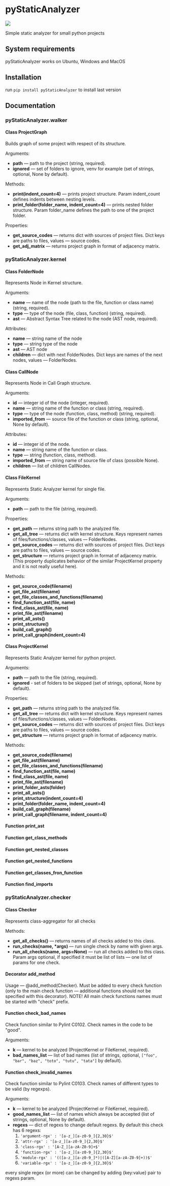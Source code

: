 # pyStaticAnalyzer

![](https://github.com/noname19871/pyStaticAnalyzer/workflows/pyStaticAnalyzer/badge.svg)

Simple static analyzer for small python projects

## System requirements

pyStaticAnalyzer works on Ubuntu, Windows and MacOS

## Installation

run `pip install pyStaticAnalyzer` to install last version

## Documentation

### pyStaticAnalyzer.walker

#### Class ProjectGraph

Builds graph of some project with respect of its structure.

Arguments:
* **path** — path to the project (string, required).
* **ignored** — set of folders to ignore, venv for example (set of strings, optional, None by default).

Methods:
* **print(indent_count=4)** — prints project structure. Param indent_count defines indents between nesting levels.
* **print_folder(folder_name, indent_count=4)** — prints nested folder structure. Param folder_name defines the path to one of the project folder.

Properties:
* **get_source_codes** — returns dict with sources of project files. Dict keys are paths to files, values — source codes.
* **get_adj_matrix** — returns project graph in format of adjacency matrix.

### pyStaticAnalyzer.kernel

#### Class FolderNode

Represents Node in Kernel structure.

Arguments:
* **name** — name of the node (path to the file, function or class name) (string, required).
* **type** — type of the node (file, class, function) (string, required).
* **ast** — Abstract Syntax Tree related to the node (AST node, required).

Attributes:
* **name** — string name of the node
* **type** — string type of the node
* **ast** — AST node
* **children** — dict with next FolderNodes. Dict keys are names of the next nodes, values — FolderNodes.

#### Class CallNode

Represents Node in Call Graph structure.

Arguments:
* **id** — integer id of the node (integer, required).
* **name** — string name of the function or class (string, required).
* **type** — type of the node (function, class, method) (string, required).
* **imported_from** — source file of the function or class (string, optional, None by default).

Attributes:
* **id** — integer id of the node.
* **name** — string name of the function or class.
* **type** — string (function, class, method).
* **imported_from** — string name of source file of class (possible None).
* **children** — list of children CallNodes.

#### Class FileKernel

Represents Static Analyzer kernel for single file.

Arguments:
* **path** — path to the file (string, required).

Properties:
* **get_path** — returns string path to the analyzed file.
* **get_all_tree** — returns dict with kernel structure. Keys represent names of files/functions/classes, values — FolderNodes.
* **get_source_codes** — returns dict with sources of project files. Dict keys are paths to files, values — source codes.
* **get_structure** — returns project graph in format of adjacency matrix. (This property duplicates behavior of the similar ProjectKernel property and it is not really useful here).

Methods:
* **get_source_code(filename)**
* **get_file_ast(filename)**
* **get_file_classes_and_functions(filename)**
* **find_function_ast(file, name)**
* **find_class_ast(file, name)**
* **print_file_ast(filename)**
* **print_all_asts()**
* **print_structure()**
* **build_call_graph()**
* **print_call_graph(indent_count=4)**

#### Class ProjectKernel

Represents Static Analyzer kernel for python project.

Arguments:
* **path** — path to the file (string, required).
* **ignored** - set of folders to be skipped (set of strings, optional, None by default).

Properties:
* **get_path** — returns string path to the analyzed file.
* **get_all_tree** — returns dict with kernel structure. Keys represent names of files/functions/classes, values — FolderNodes.
* **get_source_codes** — returns dict with sources of project files. Dict keys are paths to files, values — source codes.
* **get_structure** — returns project graph in format of adjacency matrix.

Methods:
* **get_source_code(filename)**
* **get_file_ast(filename)**
* **get_file_classes_and_functions(filename)**
* **find_function_ast(file, name)**
* **find_class_ast(file, name)**
* **print_file_ast(filename)**
* **print_folder_asts(folder)**
* **print_all_asts()**
* **print_structure(indent_count=4)**
* **print_folder(folder_name, indent_count=4)**
* **build_call_graph(filename)**
* **print_call_graph(filename, indent_count=4)**

#### Function print_ast

#### Function get_class_methods

#### Function get_nested_classes

#### Function get_nested_functions

#### Function get_classes_fron_function

#### Function find_imports

### pyStaticAnalyzer.checker

#### Class Checker

Represents class-aggregator for all checks

Methods:
* **get_all_checks()** — returns names of all checks added to this class.
* **run_checks(name, \*args)** — run single check by name with given args.
* **run_all_checks(name, args=None)** — run all checks added to this class. Param args optional, if specified it must be list of lists — one list of params for one check.

#### Decorator add_method

Usage — @add_method(Checker). Must be added to every check function (only to the main check function — additional functions should not be specified with this decorator). NOTE! All main check functions names must be started with "check" prefix.

#### Function check_bad_names

Check function similar to Pylint C0102. Check names in the code to be "good".

Arguments:
* **k** — kernel to be analyzed (ProjectKernel or FileKernel, required).
* **bad_names_list** — list of bad names (list of strings, optional, `["foo", "bar", "baz", "toto", "tutu", "tata"]` by default).

#### Function check_invalid_names

Check function similar to Pylint C0103. Check names of different types to be valid (by regexps).

Arguments:
* **k** — kernel to be analyzed (ProjectKernel or FileKernel, required).
* **good_names_list** — list of names which always be accepted (list of strings, optional, None by default).
* **regexs** — dict of regexs to change default regexs. By default this check has 6 regexs:
    1. `'argument-rgx' : '[a-z_][a-z0-9_]{2,30}$'`
    2. `'attr-rgx' : '[a-z_][a-z0-9_]{2,30}$'`
    3. `'class-rgx' : '[A-Z_][a-zA-Z0-9]+$'`
    4. `'function-rgx' : '[a-z_][a-z0-9_]{2,30}$'`
    5. `'module-rgx' : '(([a-z_][a-z0-9_]*)|([A-Z][a-zA-Z0-9]+))$'`
    6. `'variable-rgx' : '[a-z_][a-z0-9_]{2,30}$'`
 
 every single regex (or more) can be changed by adding {key:value} pair to regexs param.
